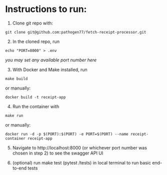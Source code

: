 # Instructions to run:

1. Clone git repo with:
```
git clone git@github.com:pathogen77/fetch-receipt-processor.git
```



2. In the cloned repo, run
```
echo "PORT=8000" > .env
```
_you may set any available port number here_



3. With Docker and Make installed, run 
```
make build
```
or manually:

```
docker build -t receipt-app
```




4. Run the container with
```
make run
```
or manually:
```
docker run -d -p $(PORT):$(PORT) -e PORT=$(PORT) --name receipt-container receipt-app
```



5. Navigate to http://localhost:8000 (or whichever port number was chosen in step 2) to see the swagger API UI

  

6. (optional) run make test (pytest /tests) in local terminal to run basic end-to-end tests






